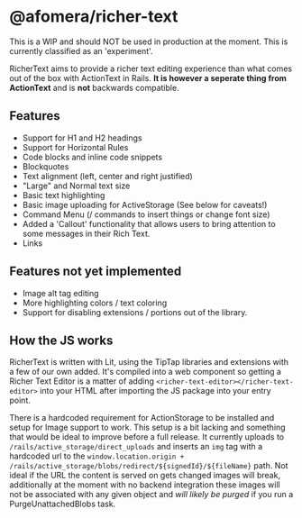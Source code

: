 # @afomera/richer-text

This is a WIP and should NOT be used in production at the moment. This is currently classified as an 'experiment'.

RicherText aims to provide a richer text editing experience than what comes out of the box with ActionText in Rails. **It is however a seperate thing from ActionText** and is **not** backwards compatible.

## Features

- Support for H1 and H2 headings
- Support for Horizontal Rules
- Code blocks and inline code snippets
- Blockquotes
- Text alignment (left, center and right justified)
- "Large" and Normal text size
- Basic text highlighting
- Basic image uploading for ActiveStorage (See below for caveats!)
- Command Menu (/ commands to insert things or change font size)
- Added a 'Callout' functionality that allows users to bring attention to some messages in their Rich Text.
- Links

## Features not yet implemented

- Image alt tag editing
- More highlighting colors / text coloring
- Support for disabling extensions / portions out of the library.

## How the JS works

RicherText is written with Lit, using the TipTap libraries and extensions with a few of our own added. It's compiled into a web component so getting a Richer Text Editor is a matter of adding `<richer-text-editor></richer-text-editor>` into your HTML after importing the JS package into your entry point.

There is a hardcoded requirement for ActionStorage to be installed and setup for Image support to work. This setup is a bit lacking and something that would be ideal to improve before a full release. It currently uploads to `/rails/active_storage/direct_uploads` and inserts an `img` tag with a hardcoded url to the `window.location.origin + /rails/active_storage/blobs/redirect/${signedId}/${fileName}` path. Not ideal if the URL the content is served on gets changed images will break, additionally at the moment with no backend integration these images will not be associated with any given object and _will likely be purged_ if you run a PurgeUnattachedBlobs task.
